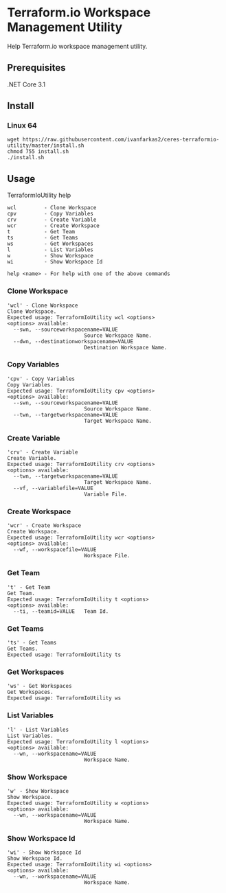 # Terraform.io Workspace Management Utility
Help Terraform.io workspace management utility.

## Prerequisites
.NET Core 3.1

## Install
### Linux 64

	wget https://raw.githubusercontent.com/ivanfarkas2/ceres-terraformio-utility/master/install.sh
	chmod 755 install.sh
	./install.sh  

## Usage
TerraformIoUtility help

    wcl         - Clone Workspace
    cpv         - Copy Variables
    crv         - Create Variable
    wcr         - Create Workspace
    t           - Get Team
    ts          - Get Teams
    ws          - Get Workspaces
    l           - List Variables
    w           - Show Workspace
    wi          - Show Workspace Id

    help <name> - For help with one of the above commands    

### Clone Workspace

	'wcl' - Clone Workspace
	Clone Workspace.
	Expected usage: TerraformIoUtility wcl <options>
	<options> available:
      --swn, --sourceworkspacename=VALUE
                             Source Workspace Name.
      --dwn, --destinationworkspacename=VALUE
                             Destination Workspace Name.

### Copy Variables

	'cpv' - Copy Variables
	Copy Variables.
	Expected usage: TerraformIoUtility cpv <options>
	<options> available:
      --swn, --sourceworkspacename=VALUE
                             Source Workspace Name.
      --twn, --targetworkspacename=VALUE
                             Target Workspace Name.

### Create Variable
	'crv' - Create Variable
	Create Variable.
	Expected usage: TerraformIoUtility crv <options>
	<options> available:
      --twn, --targetworkspacename=VALUE
                             Target Workspace Name.
      --vf, --variablefile=VALUE
                             Variable File.

### Create Workspace
	'wcr' - Create Workspace
	Create Workspace.
	Expected usage: TerraformIoUtility wcr <options>
	<options> available:
      --wf, --workspacefile=VALUE
                             Workspace File.

### Get Team
	't' - Get Team
	Get Team.
	Expected usage: TerraformIoUtility t <options>
	<options> available:
      --ti, --teamid=VALUE   Team Id.

### Get Teams
	'ts' - Get Teams
	Get Teams.
	Expected usage: TerraformIoUtility ts

### Get Workspaces
	'ws' - Get Workspaces
	Get Workspaces.
	Expected usage: TerraformIoUtility ws

### List Variables
	'l' - List Variables
	List Variables.
	Expected usage: TerraformIoUtility l <options>
	<options> available:
      --wn, --workspacename=VALUE
                             Workspace Name.

### Show Workspace
	'w' - Show Workspace
	Show Workspace.
	Expected usage: TerraformIoUtility w <options>
	<options> available:
      --wn, --workspacename=VALUE
                             Workspace Name.

### Show Workspace Id
	'wi' - Show Workspace Id
	Show Workspace Id.
	Expected usage: TerraformIoUtility wi <options>
	<options> available:
      --wn, --workspacename=VALUE
                             Workspace Name.

